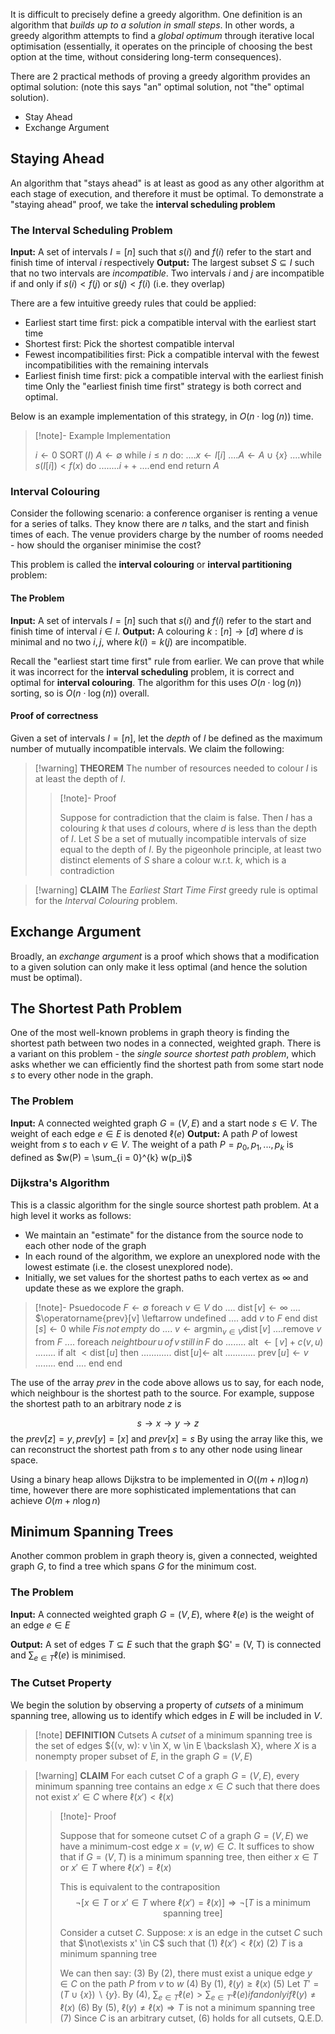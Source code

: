 It is difficult to precisely define a greedy algorithm. One definition is an algorithm that *builds up to a solution in small steps*. In other words, a greedy algorithm attempts to find a *global optimum* through iterative local optimisation (essentially, it operates on the principle of choosing the best option at the time, without considering long-term consequences). 

There are 2 practical methods of proving a greedy algorithm provides an optimal solution: (note this says "an" optimal solution, not "the" optimal solution). 
- Stay Ahead
- Exchange Argument

## Staying Ahead 
An algorithm that "stays ahead" is at least as good as any other algorithm at each stage of execution, and therefore it must be optimal. To demonstrate a "staying ahead" proof, we take the **interval scheduling problem**

### The Interval Scheduling Problem
**Input:** A set of intervals $I = [n]$ such that $s(i)$ and $f(i)$ refer to the start and finish time of interval $i$ respectively
**Output:** The largest subset $S \subseteq I$ such that no two intervals are *incompatible*. Two intervals $i$ and $j$ are incompatible if and only if $s(i) < f(j)$ or $s(j) < f(i)$ (i.e. they overlap)

There are a few intuitive greedy rules that could be applied:
- Earliest start time first: pick a compatible interval with the earliest start time
- Shortest first: Pick the shortest compatible interval 
- Fewest incompatibilities first: Pick a compatible interval with the fewest incompatibilities with the remaining intervals
- Earliest finish time first: pick a compatible interval with the earliest finish time
Only the "earliest finish time first" strategy is both correct and optimal. 

Below is an example implementation of this strategy, in $O(n \cdot \log(n))$ time. 
>[!note]- Example Implementation
>
>$i \leftarrow 0$
>$\operatorname{SORT}(I)$
>$A \leftarrow \emptyset$
>while $i \le n$ do:
>	....$x \leftarrow  I[i]$
>	....$A \leftarrow  A \cup \{x\}$
>	....while $s(I[i]) < f(x)$ do
>	........$i++$
>	....end
>end
>return $A$

### Interval Colouring
Consider the following scenario: a conference organiser is renting a venue for a series of talks. They know there are $n$ talks, and the start and finish times of each. The venue providers charge by the number of rooms needed - how should the organiser minimise the cost?

This problem is called the **interval colouring** or **interval partitioning** problem:

#### The Problem

**Input:** A set of intervals $I = [n]$ such that $s(i)$ and $f(i)$ refer to the start and finish time of interval $i \in I$. 
**Output:** A colouring $k: [n] \to [d]$ where $d$ is minimal and no two $i, j$, where $k(i) = k(j)$ are incompatible. 

Recall the "earliest start time first" rule from earlier. We can prove that while it was incorrect for the **interval scheduling** problem, it is correct and optimal for **interval colouring**. The algorithm for this uses $O(n \cdot \log(n))$ sorting, so is $O(n \cdot \log(n))$ overall. 

#### Proof of correctness 
Given a set of intervals $I = [n]$, let the *depth* of $I$ be defined as the maximum number of mutually incompatible intervals. We claim the following:
>[!warning] **THEOREM**
>The number of resources needed to colour $I$ is at least the depth of $I$.
>> [!note]- Proof
>> 
>> Suppose for contradiction that the claim is false. Then $I$ has a colouring $k$ that uses $d$ colours, where $d$ is less than the depth of $I$. Let $S$ be a set of mutually incompatible intervals of size equal to the depth of $I$. By the pigeonhole principle, at least two distinct elements of $S$ share a colour w.r.t. $k$, which is a contradiction


> [!warning] **CLAIM**
> The *Earliest Start Time First* greedy rule is optimal for the *Interval Colouring* problem. 

## Exchange Argument 
Broadly, an *exchange argument* is a proof which shows that a modification to a given solution can only make it less optimal (and hence the solution must be optimal).

## The Shortest Path Problem
One of the most well-known problems in graph theory is finding the shortest path between two nodes in a connected, weighted graph. There is a variant on this problem - the *single source shortest path problem*, which asks whether we can efficiently find the shortest path from some start node $s$ to every other node in the graph. 

### The Problem 
**Input:** A connected weighted graph $G = (V, E)$ and a start node $s \in V$. The weight of each edge $e \in E$ is denoted $\ell(e)$
**Output:** A path $P$ of lowest weight from $s$ to each $v \in V$. The weight of a path $P = p_0, p_1, ..., p_k$ is defined as $w(P) = \sum_{i = 0}^{k} w(p_i)$

### Dijkstra's Algorithm
This is a classic algorithm for the single source shortest path problem. At a high level it works as follows:
- We maintain an "estimate" for the distance from the source node to each other node of the graph
- In each round of the algorithm, we explore an unexplored node with the lowest estimate (i.e. the closest unexplored node). 
- Initially, we set values for the shortest paths to each vertex as $\infty$ and update these as we explore the graph. 

> [!note]- Psuedocode 
> $F \leftarrow \emptyset$
> foreach $v \in V$ do
> .... $\operatorname{dist}[v] \leftarrow \infty$
> .... $\operatorname{prev}[v] \leftarrow undefined
> .... add $v$ to $F$
> end 
> $\operatorname{dist}[s] \leftarrow 0$
> while $F is\,not\,empty$ do
> .... $v \leftarrow \operatorname{argmin}_{v \in V} \operatorname{dist}[v]$
> ....remove $v$ from $F$
> .... foreach $neightbour\,u\,of\,v\,still\,in\,F$ do
> ........ alt $\leftarrow \operatorname[v] + c(v, u)$
> ........ if alt $< \operatorname{dist}[u]$ then
> ............ $\operatorname{dist}[u] \leftarrow$ alt
> ............ $\operatorname{prev}[u] \leftarrow v$
> ........ end
> .... end 
> end 

The use of the array $prev$ in the code above allows us to say, for each node, which neighbour is the shortest path to the source. For example, suppose the shortest path to an arbitrary node $z$ is 

$$s \to x \to y \to z$$
the $prev[z] = y,\, prev[y] = [x]$ and $prev[x] = s$
By using the array like this, we can reconstruct the shortest path from $s$ to any other node using linear space. 

Using a binary heap allows Dijkstra to be implemented in $O((m + n)\log n)$ time, however there are more sophisticated implementations that can achieve $O(m + n \log n)$

## Minimum Spanning Trees 
Another common problem in graph theory is, given a connected, weighted graph $G$, to find a tree which spans $G$ for the minimum cost.

### The Problem
**Input:** A connected weighted graph $G = (V, E)$, where $\ell(e)$ is the weight of an edge $e \in E$

**Output:** A set of edges $T \subseteq E$ such that the graph $G' = (V, T) is connected and $\sum_{e \in T}\ell(e)$ is minimised. 
### The Cutset Property
We begin the solution by observing a property of *cutsets* of a minimum spanning tree, allowing us to identify which edges in $E$ will be included in $V$. 

>[!note] **DEFINITION** Cutsets
>A *cutset* of a minimum spanning tree is the set of edges $\{(v, w): v \in X, w \in E \backslash X\}, where $X$ is a nonempty proper subset of $E$, in the graph $G = (V, E)$
>

>[!warning] **CLAIM**
>For each cutset $C$ of a graph $G = (V, E)$, every minimum spanning tree contains an edge $x \in C$ such that there does not exist $x' \in C$ where $\ell(x') < \ell(x)$
>> [!note]- Proof
>> 
>> Suppose that for someone cutset $C$ of a graph $G = (V, E)$ we have a minimum-cost edge $x = (v, w) \in C$. It suffices to show that if $G = (V, T)$ is a minimum spanning tree, then either $x \in T$ or $x' \in T$ where $\ell(x') = \ell(x)$ 
>> 
>> This is equivalent to the contraposition 
>> $$\neg[x \in T \text{ or } x' \in T \text{ where } \ell(x') = \ell(x)] \Rightarrow \neg[T \text{ is a minimum spanning tree}]$$
>> 
>> Consider a cutset $C$. Suppose:
>> $x$ is an edge in the cutset $C$ such that $\not\exists x' \in C$ such that (1) $\ell(x') < \ell(x)$
>> (2) $T$ is a minimum spanning tree 
>> 
>> We can then say:
>> (3) By (2), there must exist a unique edge $y \in C$ on the path $P$ from $v$ to $w$ 
>> (4) By (1), $\ell(y) \ge \ell(x)$
>> (5) Let $T' = (T \cup \{x\}) \backslash \{y\}$. By (4), $\sum_{e \in T} \ell(e) > \sum_{e \in T'}\ell(e) if and only if \ell(y) \ne \ell(x)$ 
>> (6) By (5), $\ell(y) \ne \ell(x) \Rightarrow T$ is not a minimum spanning tree 
>> (7) Since $C$ is an arbitrary cutset, (6) holds for all cutsets, Q.E.D.
>
>
